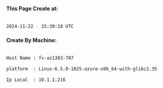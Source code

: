 
   
#### This Page Create at:

```bash

2024-11-22 - 15:30:18 UTC

```

#### Create By Machine:

```bash

Host Name : fv-az1383-787

platform  : Linux-6.5.0-1025-azure-x86_64-with-glibc2.35

Ip Local  : 10.1.1.216

```

